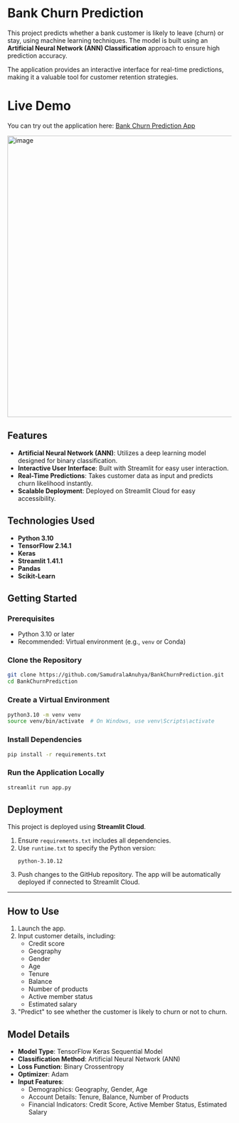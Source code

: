 # Bank Churn Prediction

This project predicts whether a bank customer is likely to leave (churn) or stay, using machine learning techniques. The model is built using an **Artificial Neural Network (ANN) Classification** approach to ensure high prediction accuracy. 

The application provides an interactive interface for real-time predictions, making it a valuable tool for customer retention strategies.

# Live Demo
You can try out the application here: [Bank Churn Prediction App](https://bankchurnpredictions.streamlit.app/)

<img width="631" alt="image" src="https://github.com/user-attachments/assets/baaf6501-e5b1-4af4-8d7b-fdb3b8cdbd71" />



## Features

- **Artificial Neural Network (ANN)**: Utilizes a deep learning model designed for binary classification.
- **Interactive User Interface**: Built with Streamlit for easy user interaction.
- **Real-Time Predictions**: Takes customer data as input and predicts churn likelihood instantly.
- **Scalable Deployment**: Deployed on Streamlit Cloud for easy accessibility.


## Technologies Used

- **Python 3.10**
- **TensorFlow 2.14.1**
- **Keras**
- **Streamlit 1.41.1**
- **Pandas**
- **Scikit-Learn**

## Getting Started

### Prerequisites

- Python 3.10 or later
- Recommended: Virtual environment (e.g., `venv` or Conda)

### Clone the Repository

```bash
git clone https://github.com/SamudralaAnuhya/BankChurnPrediction.git
cd BankChurnPrediction
```

### Create a Virtual Environment

```bash
python3.10 -m venv venv
source venv/bin/activate  # On Windows, use venv\Scripts\activate
```

### Install Dependencies

```bash
pip install -r requirements.txt
```

### Run the Application Locally

```bash
streamlit run app.py
```

## Deployment

This project is deployed using **Streamlit Cloud**.

1. Ensure `requirements.txt` includes all dependencies.
2. Use `runtime.txt` to specify the Python version:
   ```
   python-3.10.12
   ```
3. Push changes to the GitHub repository. The app will be automatically deployed if connected to Streamlit Cloud.

---

## How to Use

1. Launch the app.
2. Input customer details, including:
   - Credit score
   - Geography
   - Gender
   - Age
   - Tenure
   - Balance
   - Number of products
   - Active member status
   - Estimated salary
3. "Predict" to see whether the customer is likely to churn or not to  churn.

## Model Details

- **Model Type**: TensorFlow Keras Sequential Model
- **Classification Method**: Artificial Neural Network (ANN)
- **Loss Function**: Binary Crossentropy
- **Optimizer**: Adam
- **Input Features**:
  - Demographics: Geography, Gender, Age
  - Account Details: Tenure, Balance, Number of Products
  - Financial Indicators: Credit Score, Active Member Status, Estimated Salary
